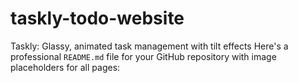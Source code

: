 # taskly-todo-website
Taskly: Glassy, animated task management with tilt effects
Here's a professional `README.md` file for your GitHub repository with image placeholders for all pages:


